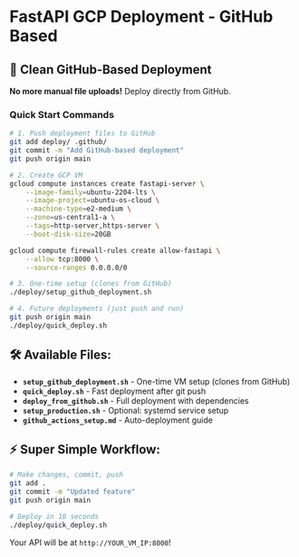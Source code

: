 # FastAPI GCP Deployment - GitHub Based

## 🚀 Clean GitHub-Based Deployment

**No more manual file uploads!** Deploy directly from GitHub.

### Quick Start Commands

```bash
# 1. Push deployment files to GitHub
git add deploy/ .github/
git commit -m "Add GitHub-based deployment"
git push origin main

# 2. Create GCP VM
gcloud compute instances create fastapi-server \
    --image-family=ubuntu-2204-lts \
    --image-project=ubuntu-os-cloud \
    --machine-type=e2-medium \
    --zone=us-central1-a \
    --tags=http-server,https-server \
    --boot-disk-size=20GB

gcloud compute firewall-rules create allow-fastapi \
    --allow tcp:8000 \
    --source-ranges 0.0.0.0/0

# 3. One-time setup (clones from GitHub)
./deploy/setup_github_deployment.sh

# 4. Future deployments (just push and run)
git push origin main
./deploy/quick_deploy.sh
```

## 🛠 **Available Files:**

- **`setup_github_deployment.sh`** - One-time VM setup (clones from GitHub)
- **`quick_deploy.sh`** - Fast deployment after git push
- **`deploy_from_github.sh`** - Full deployment with dependencies  
- **`setup_production.sh`** - Optional: systemd service setup
- **`github_actions_setup.md`** - Auto-deployment guide

## ⚡ **Super Simple Workflow:**

```bash
# Make changes, commit, push
git add .
git commit -m "Updated feature"
git push origin main

# Deploy in 10 seconds
./deploy/quick_deploy.sh
```

Your API will be at `http://YOUR_VM_IP:8000`!
